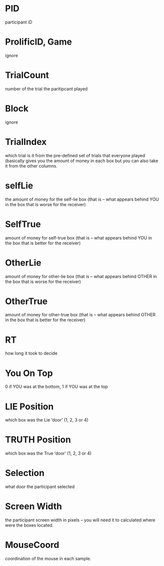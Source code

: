 # PID
participant iD

# ProlificID, Game
ignore

# TrialCount
number of the trial the paritipcant played

# Block
ignore

# TrialIndex
which trial is it from the pre-defined set of trials that everyone played (basically gives you the amount of money in each box but you can also take it from the other columns.

# selfLie
the amount of money for the self-lie box (that is – what appears behind YOU in the box that is worse for the receiver)

# SelfTrue
amount of money for self-true box (that is – what appears behind YOU in the box that is better for the receiver)

# OtherLie
amount of money for other-lie box (that is – what appears behind OTHER in the box that is worse for the receiver)

# OtherTrue
amount of money for other-true box (that is – what appears behind OTHER in the box that is better for the receiver)

# RT
how long it took to decide

# You On Top
0 if YOU was at the bottom, 1 if YOU was at the top

# LIE Position
which box was the Lie ‘door’ (1, 2, 3 or 4)

# TRUTH Position
which box was the True ‘door’ (1, 2, 3 or 4)

# Selection
what door the participant selected

# Screen Width
the participant screen width in pixels – you will need it to calculated where were the boxes located.

# MouseCoord 
coordination of the mouse in each sample.